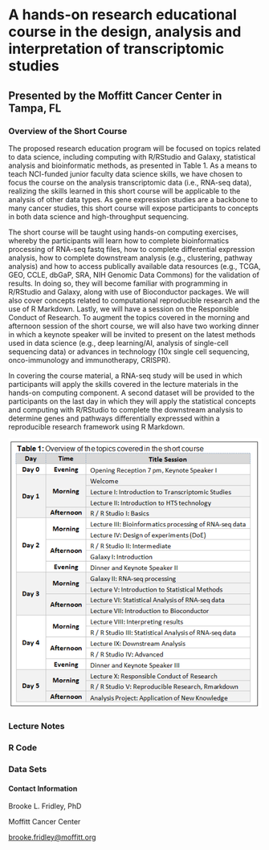 # A hands-on research educational course in the design, analysis and interpretation of transcriptomic studies
## Presented by the Moffitt Cancer Center in Tampa, FL

### Overview of the Short Course

The proposed research education program will be focused on topics related to data science, including computing with R/RStudio and Galaxy, statistical analysis and bioinformatic methods, as presented in Table 1. As a means to teach NCI-funded junior faculty data science skills, we have chosen to focus the course on the analysis transcriptomic data (i.e., RNA-seq data), realizing the skills learned in this short course will be applicable to the analysis of other data types. As gene expression studies are a backbone to many cancer studies, this short course will expose participants to concepts in both data science and high-throughput sequencing.

The short course will be taught using hands-on computing exercises, whereby the participants will learn how to complete bioinformatics processing of RNA-seq fastq files, how to complete differential expression analysis, how to complete downstream analysis (e.g., clustering, pathway analysis) and how to access publically available data resources (e.g., TCGA, GEO, CCLE, dbGaP, SRA, NIH Genomic Data Commons) for the validation of results. In doing so, they will become familiar with programming in R/RStudio and Galaxy, along with use of Bioconductor packages. We will also cover concepts related to computational reproducible research and the use of R Markdown. Lastly, we will have a session on the Responsible Conduct of Research. To augment the topics covered in the morning and afternoon session of the short course, we will also have two working dinner in which a keynote speaker will be invited to present on the latest methods used in data science (e.g., deep learning/AI, analysis of single-cell sequencing data) or advances in technology (10x single cell sequencing, onco-immunology and immunotherapy, CRISPR).

In covering the course material, a RNA-seq study will be used in which participants will apply the skills covered in the lecture materials in the hands-on computing component. A second dataset will be provided to the participants on the last day in which they will apply the statistical concepts and computing with R/RStudio to complete the downstream analysis to determine genes and pathways differentially expressed within a reproducible research framework using R Markdown. 


![Schedule](Schedule.PNG)


### Lecture Notes

### R Code

### Data Sets


#### Contact Information
Brooke L. Fridley, PhD

Moffitt Cancer Center

brooke.fridley@moffitt.org

